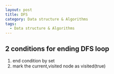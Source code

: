 ```yaml
---
layout: post
title: DFS
category: Data structure & Algorithms
tags:
  - Data structure & Algorithms
---
```


## 2 conditions for ending DFS loop
1) end condition by set
2) mark the current,visited node as visited(true)
